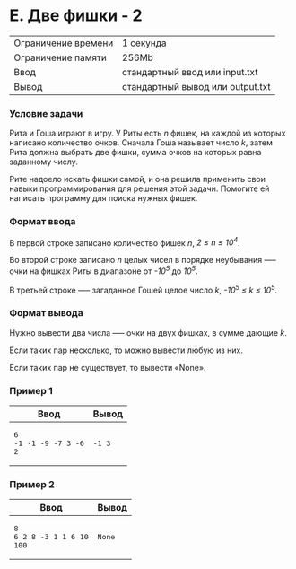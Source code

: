 <h1>E. Две фишки - 2</h1>

<table>
<tbody>
<tr>
<td>
Ограничение времени
</td>
<td>
1 секунда
</td>
</tr>
<tr>
<td>
Ограничение памяти
</td>
<td>
256Mb
</td>
</tr>
<tr>
<td>
Ввод
</td>
<td>
стандартный ввод или input.txt
</td>
</tr>
<tr>
<td>
Вывод
</td>
<td>
стандартный вывод или output.txt
</td>
</tr>
</tbody>
</table>

### Условие задачи
Рита и Гоша играют в игру. У Риты есть <i>n</i> фишек, на каждой из которых написано количество очков. Сначала Гоша называет число <i>k</i>, затем Рита должна выбрать две фишки, сумма очков на которых равна заданному числу.

Рите надоело искать фишки самой, и она решила применить свои навыки программирования для решения этой задачи. Помогите ей написать программу для поиска нужных фишек.

### Формат ввода
В первой строке записано количество фишек <i>n</i>, <i>2 ≤ n ≤ 10<sup>4</sup></i>.

Во второй строке записано <i>n</i> целых чисел в порядке неубывания —– очки на фишках Риты в диапазоне от <i>-10<sup>5</sup></i> до <i>10<sup>5</sup></i>.

В третьей строке —– загаданное Гошей целое число <i>k</i>, <i>-10<sup>5</sup> ≤ k ≤ 10<sup>5</sup></i>.

### Формат вывода
Нужно вывести два числа —– очки на двух фишках, в сумме дающие <i>k</i>.

Если таких пар несколько, то можно вывести любую из них.

Если таких пар не существует, то вывести «None».


<h3>Пример 1</h3>
<table>
<thead>
<tr>
<th>Ввод</th>
<th>Вывод</th>
</tr>
</thead>
<tbody>
<tr>
<td>
<pre>
6
-1 -1 -9 -7 3 -6
2
</pre>
</td>
<td>
<pre>
-1 3
</pre>
</td>
</tr>
</tbody>
</table>

<h3>Пример 2</h3>
<table>
<thead>
<tr>
<th>Ввод</th>
<th>Вывод</th>
</tr>
</thead>
<tbody>
<tr>
<td>
<pre>
8
6 2 8 -3 1 1 6 10
100
</pre>
</td>
<td>
<pre>
None
</pre>
</td>
</tr>
</tbody>
</table>